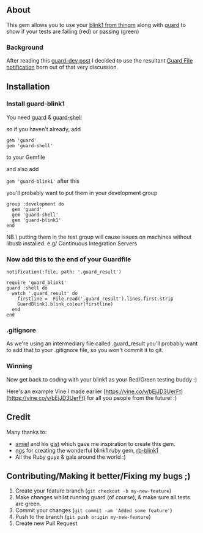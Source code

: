 
## About

This gem allows you to use your [blink1 from thingm](http://thingm.com/products/blink-1.html) along with [guard](https://github.com/guard/guard) to show if your tests are failing (red) or passing (green)

### Background

After reading this [guard-dev post](https://groups.google.com/forum/?fromgroups=#!searchin/guard-dev/notification/guard-dev/wz5zlLJUEQA/gji7B9FS1UAJ) I decided to use the resultant [Guard File notification](https://github.com/guard/guard#file) born out of that very discussion.

## Installation

###  Install guard-blink1

You need [guard](https://github.com/guard/guard) & [guard-shell](https://github.com/hawx/guard-shell)

so if you haven't already, add

```
gem 'guard'
gem 'guard-shell'
```

to your Gemfile

and also add

```gem 'guard-blink1'``` after this

you'll probably want to put them in your development group

```
group :development do
  gem 'guard'
  gem 'guard-shell'
  gem 'guard-blink1'
end
```

NB.\  putting them in the test group will cause issues on machines without libusb installed.  e.g/ Continuous Integration Servers

### Now add this to the end of your Guardfile

```
notification(:file, path: '.guard_result')

require 'guard_blink1'
guard :shell do
  watch '.guard_result' do
    firstline =  File.read('.guard_result').lines.first.strip
    GuardBlink1.blink_colour(firstline)
  end
end
```

### .gitignore

As we're using an intermediary file called .guard_result you'll probably want to add that to your .gitignore file, so you won't commit it to git.

### Winning

Now get back to coding with your blink1 as your Red/Green testing buddy :)

Here's an example Vine I made earlier [https://vine.co/v/bEjJD3UerFt](https://vine.co/v/bEjJD3UerFt) for all you people from the future! :)


## Credit

Many thanks to:

*  [amiel](https://gist.github.com/amiel) and his [gist](https://gist.github.com/amiel/5258723) which gave me inspiration to create this gem.
*  [ngs](https://github.com/ngs) for creating the wonderful blink1 ruby gem, [rb-blink1](https://github.com/ngs/rb-blink1)
*  All the Ruby guys & gals around the world :)

## Contributing/Making it better/Fixing my bugs ;)

1. Create your feature branch (`git checkout -b my-new-feature`)
2. Make changes whilst running guard (of course), & make sure all tests are green.
3. Commit your changes (`git commit -am 'Added some feature'`)
4. Push to the branch (`git push origin my-new-feature`)
5. Create new Pull Request
